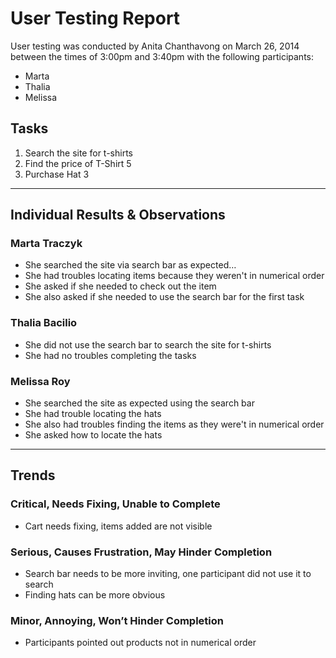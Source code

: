 # User Testing Report

User testing was conducted by Anita Chanthavong on March 26, 2014 between the times of 3:00pm and 3:40pm with the following participants:

- Marta
- Thalia
- Melissa

## Tasks

1. Search the site for t-shirts
2. Find the price of T-Shirt 5
3. Purchase Hat 3

---

## Individual Results & Observations

### Marta Traczyk

- She searched the site via search bar as expected…
- She had troubles locating items because they weren't in numerical order
- She asked if she needed to check out the item
- She also asked if she needed to use the search bar for the first task

### Thalia Bacilio

- She did not use the search bar to search the site for t-shirts
- She had no troubles completing the tasks

### Melissa Roy

- She searched the site as expected using the search bar
- She had trouble locating the hats
- She also had troubles finding the items as they were't in numerical order
- She asked how to locate the hats

---

## Trends

### Critical, Needs Fixing, Unable to Complete

- Cart needs fixing, items added are not visible

### Serious, Causes Frustration, May Hinder Completion

- Search bar needs to be more inviting, one participant did not use it to search
- Finding hats can be more obvious

### Minor, Annoying, Won’t Hinder Completion

- Participants pointed out products not in numerical order